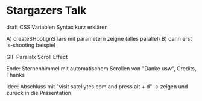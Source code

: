 # Stargazers Talk
draft
CSS Variablen Syntax kurz erklären

A) createSHootignSTars mit parametern zeigne (alles parallel)
B) dann erst is-shooting beispiel

GIF Paralalx Scroll Effect

Ende:
Sternenhimmel mit automatischem Scrollen von "Danke usw", Credits, Thanks

Idee:
Abschluss mit "visit satellytes.com and press alt + d" -> zeigen und zurück in die Präsentation.
